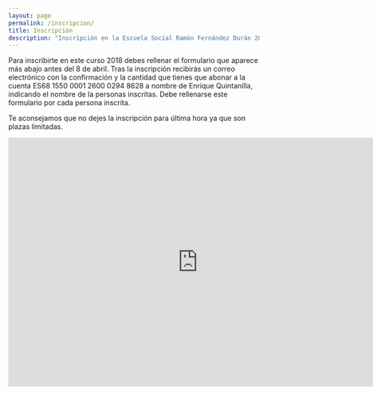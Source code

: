 ```yaml
---
layout: page
permalink: /inscripcion/
title: Inscripción
description: "Inscripción en la Escuela Social Ramón Fernández Durán 2016"
---
```

Para inscribirte en este curso 2018 debes rellenar el formulario que aparece más abajo antes del 8 de abril.
Tras la inscripción recibirás un correo electrónico con la confirmación y la cantidad que tienes que abonar a la cuenta ES68 1550 0001 2600 0294 8628 a nombre de Enrique Quintanilla, indicando el nombre de la personas inscritas.
Debe rellenarse este formulario por cada persona inscrita.

Te aconsejamos que no dejes la inscripción para última hora ya que son plazas limitadas.


<div style="text-align: center">
<iframe src="https://docs.google.com/forms/d/e/1FAIpQLSfGUbTxTtfLIt0wg65n--ClMEnq3ua2-dwFB0THSOfThe8g8A/viewform?embedded=true" width="760" height="500" frameborder="0" marginheight="0" marginwidth="0">Cargando...</iframe>
</div>